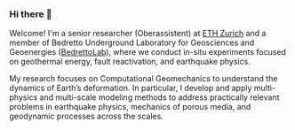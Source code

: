 ### Hi there 👋

Welcome! I'm a senior researcher (Oberassistent) at [ETH Zurich](https://seg.ethz.ch/people/person-detail.MjEzODc2.TGlzdC80MTUwLC0xNTI1Njk2MTI3.html) and a member of Bedretto Underground Laboratory for Geosciences and Geoenergies ([BedrettoLab](http://www.bedrettolab.ethz.ch/en/home/)), where we conduct in-situ experiments focused on geothermal energy, fault reactivation, and earthquake physics. 

My research focuses on Computational Geomechanics to understand the dynamics of Earth’s deformation. In particular, I develop and apply multi-physics and multi-scale modeling methods to address practically relevant problems in earthquake physics, mechanics of porous media, and geodynamic processes across the scales.

<!--
**lucadalzilio/lucadalzilio** is a ✨ _special_ ✨ repository because its `README.md` (this file) appears on your GitHub profile.

Here are some ideas to get you started:

- 🔭 I’m currently working on ...
- 🌱 I’m currently learning ...
- 👯 I’m looking to collaborate on ...
- 🤔 I’m looking for help with ...
- 💬 Ask me about ...
- 📫 How to reach me: ...
- 😄 Pronouns: ...
- ⚡ Fun fact: ...
-->
